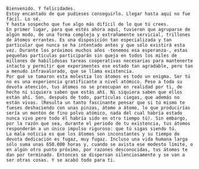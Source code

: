 	Bienvenido. Y felicidades. 
	Estoy encantado de que pudieses conseguirlo. Llegar hasta aquí no fue fácil. Lo sé.
	Y hasta sospecho que fue algo más difícil de lo que tú crees.
	En primer lugar, para que estés ahora aquí, tuvieron que agruparse de algún modo, de una forma compleja y extrañamente servicial, trillones de átomos errantes. Es una disposición tan especializada y tan particular que nunca se ha intentado antes y que sólo existirá esta vez. Durante los próximos muchos años -tenemos esa esperanza-, estas pequeñas partículas participarán sin queja en todos los miles de millones de habilidosas tareas cooperativas necesarias para mantenerte intacto y permitir que experimentes ese estado tan agradable, pero tan a menudo infravalorado, que se llama existencia.
	Por qué se tomaron esta molestia los átomos es todo un enigma. Ser tú no es una experiencia gratificante a nivel atómico. Pese a toda su devota atención, tus átomos no se preocupan en realidad por ti, de hecho ni siquiera saben que estás ahí. Ni siquiera saben que ellos están ahí. Son, después de todo, partículas ciegas, que además no están vivas. (Resulta un tanto fascinante pensar que si tú mismo te fueses deshaciendo con unas pinzas, átomo a átomo, lo que producirías sería un montón de fino polvo atómico, nada del cual habría estado nunca vivo pero todo él habría sido en otro tiempo tú). Sin embargo, por la razón que sea, durante el periodo de tu existencia, tus átomos responderán a un único impulso riguroso: que tú sigas siendo tú.
	La mala noticia es que los átomos son inconstantes y su tiempo de devota dedicación es fugaz, muy fugaz. Incluso una vida humana larga sólo suma unas 650.000 horas y, cuando se avista ese modesto límite, o en algún otro punto próximo, por razones desconocidas, tus átomos te dan por terminado. Entonces se dispersan silenciosamente y se van a ser otras cosas. Y se acabó todo para ti.